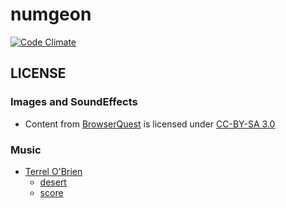 # numgeon

[![Code Climate](https://codeclimate.com/github/meganemura/numgeon.png)](https://codeclimate.com/github/meganemura/numgeon)

## LICENSE

### Images and SoundEffects

* Content from [BrowserQuest](https://github.com/browserquest/BrowserQuest) is licensed under [CC-BY-SA 3.0](http://creativecommons.org/licenses/by-sa/3.0/)

### Music

* [Terrel O'Brien](http://gyrowolf.com)
  * [desert](https://soundcloud.com/gyrowolf/gyro-dungeon003-ogg)
  * [score](https://soundcloud.com/gyrowolf/gyro-field001-ogg)
